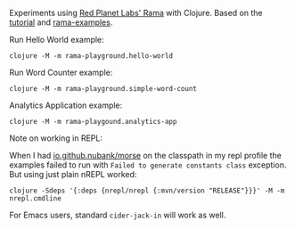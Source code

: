 
Experiments using [Red Planet Labs' Rama](https://redplanetlabs.com/) with Clojure. Based on the [tutorial](https://redplanetlabs.com/docs/~/tutorial1.html) and [rama-examples](https://github.com/redplanetlabs/rama-examples).

Run Hello World example:

```
clojure -M -m rama-playground.hello-world
```

Run Word Counter example:

```
clojure -M -m rama-playground.simple-word-count
```

Analytics Application example:
```
clojure -M -m rama-playgound.analytics-app
```

Note on working in REPL:

When I had [io.github.nubank/morse](https://github.com/nubank/morse) on the classpath in my repl profile the examples failed to run with `Failed to generate constants class` exception. But using just plain nREPL worked:

```
clojure -Sdeps '{:deps {nrepl/nrepl {:mvn/version "RELEASE"}}}' -M -m nrepl.cmdline
```

For Emacs users, standard `cider-jack-in` will work as well.
